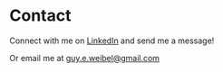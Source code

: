# Contact

Connect with me on [LinkedIn](https://www.linkedin.com/in/guy-weibel-3888aa203/) and send me a message!

Or email me at guy.e.weibel@gmail.com

